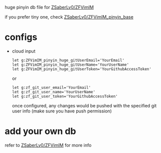 
huge pinyin db file for [ZSaberLv0/ZFVimIM](https://github.com/ZSaberLv0/ZFVimIM)

if you prefer tiny one, check [ZSaberLv0/ZFVimIM_pinyin_base](https://github.com/ZSaberLv0/ZFVimIM_pinyin_base)

# configs

* cloud input

    ```
    let g:ZFVimIM_pinyin_huge_gitUserEmail='YourEmail'
    let g:ZFVimIM_pinyin_huge_gitUserName='YourUserName'
    let g:ZFVimIM_pinyin_huge_gitUserToken='YourGithubAccessToken'
    ```

    or

    ```
    let g:zf_git_user_email='YourEmail'
    let g:zf_git_user_name='YourUserName'
    let g:zf_git_user_token='YourGithubAccessToken'
    ```

    once configured, any changes would be pushed with the specified git user info
    (make sure you have push permission)

# add your own db

refer to [ZSaberLv0/ZFVimIM](https://github.com/ZSaberLv0/ZFVimIM#make-your-own-db) for more info

